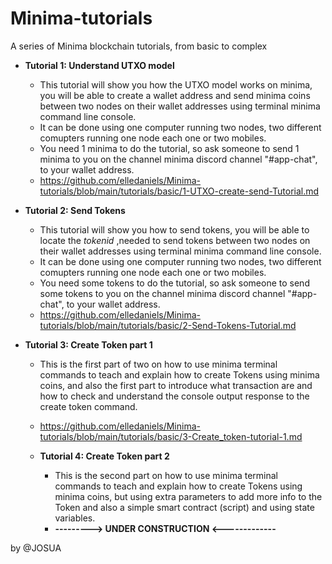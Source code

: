 # Minima-tutorials
A series of Minima blockchain tutorials, from basic to complex

- **Tutorial 1: Understand UTXO model**
  - This tutorial will show you how the UTXO model works on minima, you will be able to create a wallet address and send minima coins between two nodes on their wallet addresses using terminal minima command line console.
  - It can be done using one computer running two nodes, two different comupters running one node each one or two mobiles.
  - You need 1 minima to do the tutorial, so ask someone to send 1 minima to you on the channel minima discord channel "#app-chat", to your wallet address.
  - <https://github.com/elledaniels/Minima-tutorials/blob/main/tutorials/basic/1-UTXO-create-send-Tutorial.md>

- **Tutorial 2: Send Tokens**
  - This tutorial will show you how to send tokens, you will be able to locate the _tokenid_  ,needed to send tokens between two nodes on their wallet addresses using terminal minima command line console.
  - It can be done using one computer running two nodes, two different comupters running one node each one or two mobiles.
  - You need some tokens to do the tutorial, so ask someone to send some tokens to you on the channel minima discord channel "#app-chat", to your wallet address.
  - <https://github.com/elledaniels/Minima-tutorials/blob/main/tutorials/basic/2-Send-Tokens-Tutorial.md>

- **Tutorial 3: Create Token  part 1**
  - This is the first part of two on how to use minima terminal commands to teach and explain how to create Tokens using minima coins, and also the first part to introduce what transaction are and how to check and understand the console output response to the create token command.
  - <https://github.com/elledaniels/Minima-tutorials/blob/main/tutorials/basic/3-Create_token-tutorial-1.md>

  - **Tutorial 4: Create Token  part 2**
    - This is the second part on how to use minima terminal commands to teach and explain how to create Tokens using minima coins, but using extra parameters to add more info to the Token and also a simple smart contract (script) and using state variables.
    - **--------->  UNDER CONSTRUCTION  <-------------**
    
by @JOSUA
